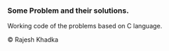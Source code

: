 ### Some Problem and their solutions. 
Working code of the problems based on C language.

© Rajesh Khadka
